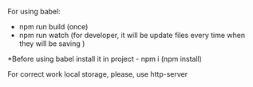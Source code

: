 

For using babel: 
- npm run build (once)
- npm run watch (for developer, it will be update files every time when they will be saving )

*Before using babel install it in project  - npm i (npm install)

For correct work local storage, please, use http-server
